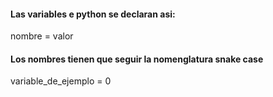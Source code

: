 #### Las variables e  python se declaran asi:
nombre = valor

#### Los nombres tienen que seguir la nomenglatura snake case

variable_de_ejemplo = 0
